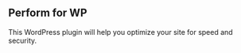## Perform for WP ##

This WordPress plugin will help you optimize your site for speed and security.